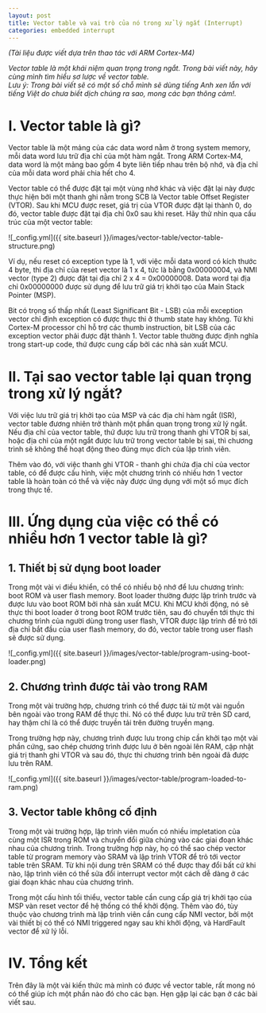 ```yaml
---
layout: post
title: Vector table và vai trò của nó trong xử lý ngắt (Interrupt)
categories: embedded interrupt
---
```

*(Tài liệu được viết dựa trên thao tác với ARM Cortex-M4)*

*Vector table là một khái niệm quan trọng trong ngắt. Trong bài viết này, hãy cùng mình tìm hiểu sơ lược về vector table.*  
*Lưu ý: Trong bài viết sẽ có một số chỗ mình sẽ dùng tiếng Anh xen lẫn với tiếng Việt do chưa biết dịch chúng ra sao, mong các bạn thông cảm!.*

# I. Vector table là gì?
Vector table là một mảng của các data word nằm ở trong system memory, mỗi data word lưu trữ địa chỉ của một hàm ngắt. Trong ARM Cortex-M4, data word là một mảng bao gồm 4 byte liên tiếp nhau trên bộ nhớ, và địa chỉ của mỗi data word phải chia hết cho 4.  

Vector table có thể được đặt tại một vùng nhớ khác và việc đặt lại này được thực hiện bởi một thanh ghi nằm trong SCB là Vector table Offset Register (VTOR). Sau khi MCU được reset, giá trị của VTOR được đặt lại thành 0, do đó, vector table được đặt tại địa chỉ 0x0 sau khi reset. Hãy thử nhìn qua cấu trúc của một vector table:  

![_config.yml]({{ site.baseurl }}/images/vector-table/vector-table-structure.png)  

Ví dụ, nếu reset có exception type là 1, với việc mỗi data word có kích thước 4 byte, thì địa chỉ của reset vector là 1 x 4, tức là bằng 0x00000004, và NMI vector (type 2) được đặt tại địa chỉ 2 x 4 = 0x00000008. Data word tại địa chỉ 0x00000000 được sử dụng để lưu trữ giá trị khởi tạo của Main Stack Pointer (MSP).  

Bit có trọng số thấp nhất (Least Significant Bit - LSB) của mỗi exception vector chỉ định exception có được thực thi ở thumb state hay không. Từ khi Cortex-M processor chỉ hỗ trợ các thumb instruction, bit LSB của các exception vector phải được đặt thành 1. Vector table thường được định nghĩa trong start-up code, thứ được cung cấp bởi các nhà sản xuất MCU.  

# II. Tại sao vector table lại quan trọng trong xử lý ngắt?
Với việc lưu trữ giá trị khởi tạo của MSP và các địa chỉ hàm ngắt (ISR), vector table đương nhiên trở thành một phần quan trọng trong xử lý ngắt. Nếu địa chỉ của vector table, thứ được lưu trữ trong thanh ghi VTOR bị sai, hoặc địa chỉ của một ngắt được lưu trữ trong vector table bị sai, thì chương trình sẽ không thể hoạt động theo đúng mục đích của lập trình viên.  

Thêm vào đó, với việc thanh ghi VTOR - thanh ghi chứa địa chỉ của vector table, có để được cấu hình, việc một chương trình có nhiều hơn 1 vector table là hoàn toàn có thể và việc này được ứng dụng với một số mục đích trong thực tế.  

# III. Ứng dụng của việc có thể có nhiều hơn 1 vector table là gì?
## 1. Thiết bị sử dụng boot loader
Trong một vài vi điều khiển, có thể có nhiều bộ nhớ để lưu chương trình: boot ROM và user flash memory. Boot loader thường được lập trình trước và được lưu vào boot ROM bởi nhà sản xuất MCU. Khi MCU khởi động, nó sẽ thực thi boot loader ở trong boot ROM trước tiên, sau đó chuyển tới thực thi chương trình của người dùng trong user flash, VTOR được lập trình để trỏ tới địa chỉ bắt đầu của user flash memory, do đó, vector table trong user flash sẽ được sử dụng.  


![_config.yml]({{ site.baseurl }}/images/vector-table/program-using-boot-loader.png)  

## 2. Chương trình được tải vào trong RAM
Trong một vài trường hợp, chương trình có thể được tải từ một vài nguồn bên ngoài vào trong RAM để thực thi. Nó có thể được lưu trữ trên SD card, hay thậm chí là có thể được truyền tải trên đường truyền mạng.  

Trong trường hợp này, chương trình được lưu trong chip cần khởi tạo một vài phần cứng, sao chép chương trình được lưu ở bên ngoài lên RAM, cập nhật giá trị thanh ghi VTOR và sau đó, thực thi chương trình bên ngoài đã được lưu trên RAM.  

![_config.yml]({{ site.baseurl }}/images/vector-table/program-loaded-to-ram.png)  

## 3. Vector table không cố định
Trong một vài trường hợp, lập trình viên muốn có nhiều impletation của cùng một ISR trong ROM và chuyển đổi giữa chúng vào các giai đoạn khác nhau của chương trình. Trong trường hợp này, họ có thể sao chép vector table từ program memory vào SRAM và lập trình VTOR để trỏ tới vector table trên SRAM. Từ khi nội dung trên SRAM có thể được thay đổi bất cứ khi nào, lập trình viên có thể sửa đổi interrupt vector một cách dễ dàng ở các giai đoạn khác nhau của chương trình.  

Trong một cấu hình tối thiểu, vector table cần cung cấp giá trị khởi tạo của MSP vàn reset vector để hệ thống có thể khởi động. Thêm vào đó, tùy thuộc vào chương trình mà lập trình viên cần cung cấp NMI vector, bởi một vài thiết bị có thể có NMI triggered ngay sau khi khởi động, và HardFault vector để xử lý lỗi.  

# IV. Tổng kết
Trên đây là một vài kiến thức mà mình có được về vector table, rất mong nó có thể giúp ích một phần nào đó cho các bạn. Hẹn gặp lại các bạn ở các bài viết sau.
